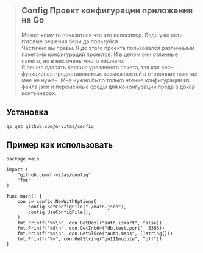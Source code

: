 > ## Config Проект конфигурации приложения на Go 
> Может кому то показаться что это велосипед. Ведь уже есть готовые решения бери да пользуйся  
> Частично вы правы. Я до этого проекта пользовался различными пакетами конфигураций проектов. И в целом они отличные пакеты, но в них очень много лишнего.  
> Я решил сделать версию урезанного пакета, так как весь функционал предоставляемых возможностей в сторонних пакетах мне не нужен. 
> Мне нужно было только чтение конфигурации из файла json и переменные среды для конфигурации прода в докер контейнерах.

## Установка
``` 
go get github.com/n-vitas/config 
```  


## Пример как использовать
``` golang
package main

import (
	"github.com/n-vitas/config"
	"fmt"
)

func main() {
	con := config.NewWithOptions(
		config.SetConfigFile("./main.json"),
		config.UseConfigFile(),
	)
	fmt.Printf("%v\n", con.GetBool("auth.ismart", false))
	fmt.Printf("%d\n", con.GetInt64("db.test.port", 3306))
	fmt.Printf("%v\n", con.GetSlice("auth.maps", []string{}))
	fmt.Printf("%v", con.GetString("go111module", "off"))
}
```

